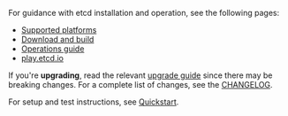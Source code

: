 For guidance with etcd installation and operation, see the following pages:

- [Supported platforms][]
- [Download and build][]
- [Operations guide][]
- [play.etcd.io][]

If you're **upgrading**, read the relevant [upgrade guide][] since there may be breaking changes. For a complete list of changes, see the [CHANGELOG][].

For setup and test instructions, see [Quickstart].

[CHANGELOG]: https://github.com/etcd-io/etcd/blob/main/CHANGELOG-3.5.md
[Download and build]: https://etcd.io/docs/next/dl-build/
[Operations guide]: https://etcd.io/docs/next/op-guide/
[play.etcd.io]: http://play.etcd.io
[Quickstart]: https://etcd.io/docs/next/quickstart/
[Supported platforms]: https://etcd.io/docs/next/op-guide/supported-platform/
[upgrade guide]: https://etcd.io/docs/next/upgrades/
